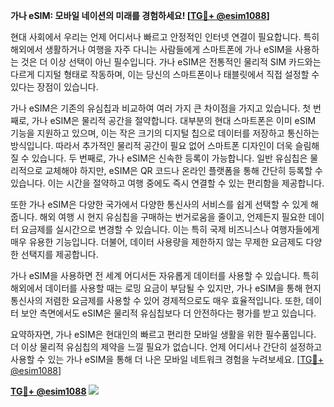**가나 eSIM: 모바일 네이션의 미래를 경험하세요! [[TG💪+ @esim1088](https://t.me/s/esim1088)]**

현대 사회에서 우리는 언제 어디서나 빠르고 안정적인 인터넷 연결이 필요합니다. 특히 해외에서 생활하거나 여행을 자주 다니는 사람들에게 스마트폰에 가나 eSIM을 사용하는 것은 더 이상 선택이 아닌 필수입니다. 가나 eSIM은 전통적인 물리적 SIM 카드와는 다르게 디지털 형태로 작동하며, 이는 당신의 스마트폰이나 태블릿에서 직접 설정할 수 있다는 장점이 있습니다.

가나 eSIM은 기존의 유심칩과 비교하여 여러 가지 큰 차이점을 가지고 있습니다. 첫 번째로, 가나 eSIM은 물리적 공간을 절약합니다. 대부분의 현대 스마트폰은 이미 eSIM 기능을 지원하고 있으며, 이는 작은 크기의 디지털 칩으로 데이터를 저장하고 통신하는 방식입니다. 따라서 추가적인 물리적 공간이 필요 없어 스마트폰 디자인이 더욱 슬림해질 수 있습니다. 두 번째로, 가나 eSIM은 신속한 등록이 가능합니다. 일반 유심칩은 물리적으로 교체해야 하지만, eSIM은 QR 코드나 온라인 플랫폼을 통해 간단히 등록할 수 있습니다. 이는 시간을 절약하고 여행 중에도 즉시 연결할 수 있는 편리함을 제공합니다.

또한 가나 eSIM은 다양한 국가에서 다양한 통신사의 서비스를 쉽게 선택할 수 있게 해줍니다. 해외 여행 시 현지 유심칩을 구매하는 번거로움을 줄이고, 언제든지 필요한 데이터 요금제를 실시간으로 변경할 수 있습니다. 이는 특히 국제 비즈니스나 여행자들에게 매우 유용한 기능입니다. 더불어, 데이터 사용량을 제한하지 않는 무제한 요금제도 다양한 선택지를 제공합니다.

가나 eSIM을 사용하면 전 세계 어디서든 자유롭게 데이터를 사용할 수 있습니다. 특히 해외에서 데이터를 사용할 때는 로밍 요금이 부담될 수 있지만, 가나 eSIM을 통해 현지 통신사의 저렴한 요금제를 사용할 수 있어 경제적으로도 매우 효율적입니다. 또한, 데이터 보안 측면에서도 eSIM은 물리적 유심칩보다 더 안전하다는 평가를 받고 있습니다.

요약하자면, 가나 eSIM은 현대인의 빠르고 편리한 모바일 생활을 위한 필수품입니다. 더 이상 물리적 유심칩의 제약을 느낄 필요가 없습니다. 언제 어디서나 간단히 설정하고 사용할 수 있는 가나 eSIM을 통해 더 나은 모바일 네트워크 경험을 누려보세요. [[TG💪+ @esim1088](https://t.me/s/esim1088)]

**[TG💪+ @esim1088](https://t.me/s/esim1088) ![](https://i.postimg.cc/Y0z9fWf4/image.png)**